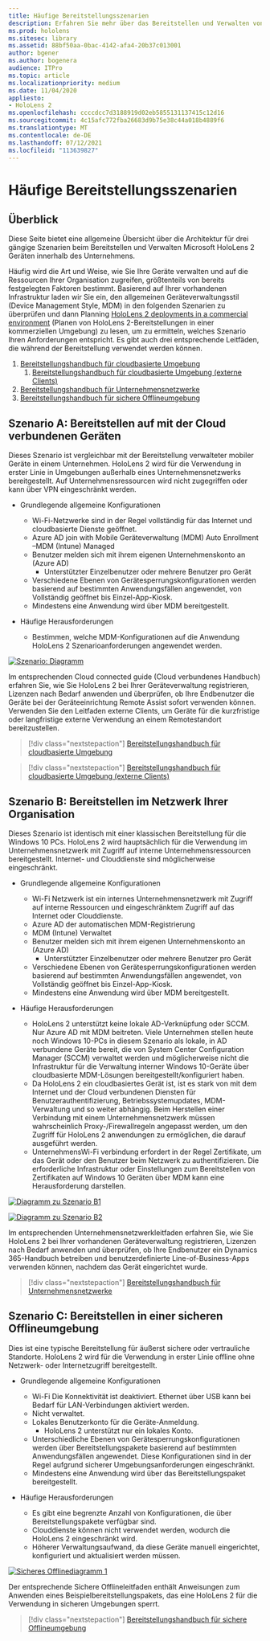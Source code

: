 ```yaml
---
title: Häufige Bereitstellungsszenarien
description: Erfahren Sie mehr über das Bereitstellen und Verwalten von HoloLens in Unternehmensumgebungen, einschließlich Infrastruktur, Azure Active Directory und Verwaltung mobiler Geräte.
ms.prod: hololens
ms.sitesec: library
ms.assetid: 88bf50aa-0bac-4142-afa4-20b37c013001
author: bgener
ms.author: bogenera
audience: ITPro
ms.topic: article
ms.localizationpriority: medium
ms.date: 11/04/2020
appliesto:
- HoloLens 2
ms.openlocfilehash: ccccdcc7d3188919d02eb5855131137415c12d16
ms.sourcegitcommit: 4c15afc772fba26683d9b75e38c44a018b4889f6
ms.translationtype: MT
ms.contentlocale: de-DE
ms.lasthandoff: 07/12/2021
ms.locfileid: "113639827"
---
```

# <a name="common-deployment-scenarios"></a>Häufige Bereitstellungsszenarien

## <a name="overview"></a>Überblick

Diese Seite bietet eine allgemeine Übersicht über die Architektur für drei gängige Szenarien beim Bereitstellen und Verwalten Microsoft HoloLens 2 Geräten innerhalb des Unternehmens.

Häufig wird die Art und Weise, wie Sie Ihre Geräte verwalten und auf die Ressourcen Ihrer Organisation zugreifen, größtenteils von bereits festgelegten Faktoren bestimmt. Basierend auf Ihrer vorhandenen Infrastruktur laden wir Sie ein, den allgemeinen Geräteverwaltungsstil (Device Management Style, MDM) in den folgenden Szenarien zu überprüfen und dann Planning [HoloLens 2 deployments in a commercial environment](hololens-core-components.md) (Planen von HoloLens 2-Bereitstellungen in einer kommerziellen Umgebung) zu lesen, um zu ermitteln, welches Szenario Ihren Anforderungen entspricht. Es gibt auch drei entsprechende Leitfäden, die während der Bereitstellung verwendet werden können.


 1. [Bereitstellungshandbuch für cloudbasierte Umgebung](hololens2-cloud-connected-overview.md)
     1. [Bereitstellungshandbuch für cloudbasierte Umgebung (externe Clients)](hololens2-deployment-guide.md)
 1. [Bereitstellungshandbuch für Unternehmensnetzwerke](hololens2-corp-connected-overview.md)
 1. [Bereitstellungshandbuch für sichere Offlineumgebung](hololens-common-scenarios-offline-secure.md)

## <a name="scenario-a-deploy-to-cloud-connected-devices"></a>Szenario A: Bereitstellen auf mit der Cloud verbundenen Geräten

Dieses Szenario ist vergleichbar mit der Bereitstellung verwalteter mobiler Geräte in einem Unternehmen. HoloLens 2 wird für die Verwendung in erster Linie in Umgebungen außerhalb eines Unternehmensnetzwerks bereitgestellt. Auf Unternehmensressourcen wird nicht zugegriffen oder kann über VPN eingeschränkt werden. 
 * Grundlegende allgemeine Konfigurationen
   * Wi-Fi-Netzwerke sind in der Regel vollständig für das Internet und cloudbasierte Dienste geöffnet.
   * Azure AD join with Mobile Geräteverwaltung (MDM) Auto Enrollment –MDM (Intune) Managed
   * Benutzer melden sich mit ihrem eigenen Unternehmenskonto an (Azure AD)
     * Unterstützter Einzelbenutzer oder mehrere Benutzer pro Gerät
   * Verschiedene Ebenen von Gerätesperrungskonfigurationen werden basierend auf bestimmten Anwendungsfällen angewendet, von Vollständig geöffnet bis Einzel-App-Kiosk.
   * Mindestens eine Anwendung wird über MDM bereitgestellt.

* Häufige Herausforderungen
   * Bestimmen, welche MDM-Konfigurationen auf die Anwendung HoloLens 2 Szenarioanforderungen angewendet werden.

[![Szenario: Diagramm ](images/deployment-guides-revised-scenario-a.png)](images/deployment-guides-revised-scenario-a.png#lightbox)

Im entsprechenden Cloud connected guide (Cloud verbundenes Handbuch) erfahren Sie, wie Sie HoloLens 2 bei Ihrer Geräteverwaltung registrieren, Lizenzen nach Bedarf anwenden und überprüfen, ob Ihre Endbenutzer die Geräte bei der Geräteeinrichtung Remote Assist sofort verwenden können. Verwenden Sie den Leitfaden externe Clients, um Geräte für die kurzfristige oder langfristige externe Verwendung an einem Remotestandort bereitzustellen.

> [!div class="nextstepaction"]
> [Bereitstellungshandbuch für cloudbasierte Umgebung](hololens2-cloud-connected-overview.md)

> [!div class="nextstepaction"]
> [Bereitstellungshandbuch für cloudbasierte Umgebung (externe Clients)](hololens2-deployment-guide.md)

## <a name="scenario-b-deploy-inside-your-organizations-network"></a>Szenario B: Bereitstellen im Netzwerk Ihrer Organisation

Dieses Szenario ist identisch mit einer klassischen Bereitstellung für die Windows 10 PCs. HoloLens 2 wird hauptsächlich für die Verwendung im Unternehmensnetzwerk mit Zugriff auf interne Unternehmensressourcen bereitgestellt. Internet- und Clouddienste sind möglicherweise eingeschränkt. 

 * Grundlegende allgemeine Konfigurationen
   * Wi-Fi Netzwerk ist ein internes Unternehmensnetzwerk mit Zugriff auf interne Ressourcen und eingeschränktem Zugriff auf das Internet oder Clouddienste.
   * Azure AD der automatischen MDM-Registrierung
   * MDM (Intune) Verwaltet
   * Benutzer melden sich mit ihrem eigenen Unternehmenskonto an (Azure AD)
     * Unterstützter Einzelbenutzer oder mehrere Benutzer pro Gerät
   * Verschiedene Ebenen von Gerätesperrungskonfigurationen werden basierend auf bestimmten Anwendungsfällen angewendet, von Vollständig geöffnet bis Einzel-App-Kiosk.
   * Mindestens eine Anwendung wird über MDM bereitgestellt.

 * Häufige Herausforderungen
   * HoloLens 2 unterstützt keine lokale AD-Verknüpfung oder SCCM. Nur Azure AD mit MDM beitreten. Viele Unternehmen stellen heute noch Windows 10-PCs in diesem Szenario als lokale, in AD verbundene Geräte bereit, die von System Center Configuration Manager (SCCM) verwaltet werden und möglicherweise nicht die Infrastruktur für die Verwaltung interner Windows 10-Geräte über cloudbasierte MDM-Lösungen bereitgestellt/konfiguriert haben.
   * Da HoloLens 2 ein cloudbasiertes Gerät ist, ist es stark von mit dem Internet und der Cloud verbundenen Diensten für Benutzerauthentifizierung, Betriebssystemupdates, MDM-Verwaltung und so weiter abhängig. Beim Herstellen einer Verbindung mit einem Unternehmensnetzwerk müssen wahrscheinlich Proxy-/Firewallregeln angepasst werden, um den Zugriff für HoloLens 2 anwendungen zu ermöglichen, die darauf ausgeführt werden.
   * UnternehmensWi-Fi verbindung erfordert in der Regel Zertifikate, um das Gerät oder den Benutzer beim Netzwerk zu authentifizieren. Die erforderliche Infrastruktur oder Einstellungen zum Bereitstellen von Zertifikaten auf Windows 10 Geräten über MDM kann eine Herausforderung darstellen.

[![Diagramm zu Szenario B1 ](images/deployment-guides-revised-scenario-b-01-1.png)](images/deployment-guides-revised-scenario-b-01-1.png#lightbox)

[![Diagramm zu Szenario B2 ](images/deployment-guides-revised-scenario-b-02-1.png)](images/deployment-guides-revised-scenario-b-02-1.png#lightbox)

Im entsprechenden Unternehmensnetzwerkleitfaden erfahren Sie, wie Sie HoloLens 2 bei Ihrer vorhandenen Geräteverwaltung registrieren, Lizenzen nach Bedarf anwenden und überprüfen, ob Ihre Endbenutzer ein Dynamics 365-Handbuch betreiben und benutzerdefinierte Line-of-Business-Apps verwenden können, nachdem das Gerät eingerichtet wurde.

> [!div class="nextstepaction"]
> [Bereitstellungshandbuch für Unternehmensnetzwerke](hololens2-corp-connected-overview.md)

## <a name="scenario-c-deploy-in-secure-offline-environment"></a>Szenario C: Bereitstellen in einer sicheren Offlineumgebung

Dies ist eine typische Bereitstellung für äußerst sichere oder vertrauliche Standorte. HoloLens 2 wird für die Verwendung in erster Linie offline ohne Netzwerk- oder Internetzugriff bereitgestellt. 
 * Grundlegende allgemeine Konfigurationen
   * Wi-Fi Die Konnektivität ist deaktiviert. Ethernet über USB kann bei Bedarf für LAN-Verbindungen aktiviert werden.
   * Nicht verwaltet.
   * Lokales Benutzerkonto für die Geräte-Anmeldung.
     * HoloLens 2 unterstützt nur ein lokales Konto.
   * Unterschiedliche Ebenen von Gerätesperrungskonfigurationen werden über Bereitstellungspakete basierend auf bestimmten Anwendungsfällen angewendet. Diese Konfigurationen sind in der Regel aufgrund sicherer Umgebungsanforderungen eingeschränkt.
   * Mindestens eine Anwendung wird über das Bereitstellungspaket bereitgestellt.

 * Häufige Herausforderungen
   * Es gibt eine begrenzte Anzahl von Konfigurationen, die über Bereitstellungspakete verfügbar sind.
   * Clouddienste können nicht verwendet werden, wodurch die HoloLens 2 eingeschränkt wird.
   * Höherer Verwaltungsaufwand, da diese Geräte manuell eingerichtet, konfiguriert und aktualisiert werden müssen.

[![Sicheres Offlinediagramm 1 ](images/deployment-guides-revised-scenario-c-01.png)](images/deployment-guides-revised-scenario-c-01.png#lightbox)

Der entsprechende Sichere Offlineleitfaden enthält Anweisungen zum Anwenden eines Beispielbereitstellungspakets, das eine HoloLens 2 für die Verwendung in sicheren Umgebungen sperrt.

> [!div class="nextstepaction"]
> [Bereitstellungshandbuch für sichere Offlineumgebung](hololens-common-scenarios-offline-secure.md)


